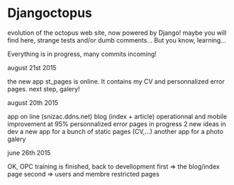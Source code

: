 # Djangoctopus
evolution of the octopus web site, now powered by Django! maybe you will find here, strange tests and/or dumb comments... But you know, learning...

Everything is in progress, many commits incoming!

august 21st 2015

the new app st_pages is online.
It contains my CV and personnalized error pages.
next step, galery!


august 20th 2015

app on line (snizac.ddns.net)
blog (index + article) operationnal and mobile improvement at 95%
personnalized error pages in progress
2 new ideas in dev
  a new app for a bunch of static pages (CV,...)
  another app for a photo galery

june 26th 2015

OK, OPC training is finished, back to devellopment
first => the blog/index page
second => users and membre restricted pages
